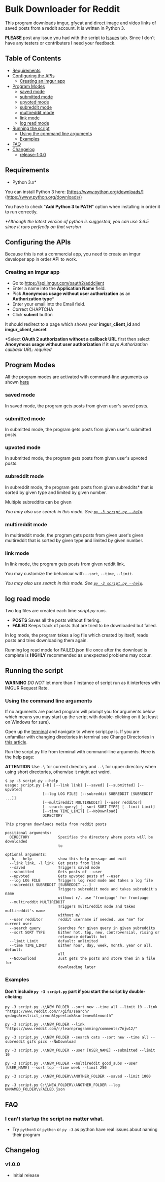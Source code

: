 # Bulk Downloader for Reddit
This program downloads imgur, gfycat and direct image and video links of saved posts from a reddit account. It is written in Python 3.
  
**PLEASE** post any issue you had with the script to [Issues](https://github.com/aliparlakci/bulk-downloader-for-reddit/issues) tab. Since I don't have any testers or contributers I need your feedback.

## Table of Contents

- [Requirements](#requirements)
- [Configuring the APIs](#configuring-the-apis)
  - [Creating an imgur app](#creating-an-imgur-app)
- [Program Modes](#program-modes)
  - [saved mode](#saved-mode)
  - [submitted mode](#submitted-mode)
  - [upvoted mode](#upvoted-mode)
  - [subreddit mode](#subreddit-mode)
  - [multireddit mode](#multireddit-mode)
  - [link mode](#link-mode)
  - [log read mode](#log-read-mode)
- [Running the script](#running-the-script)
  - [Using the command line arguments](#using-the-command-line-arguments)
  - [Examples](#examples)
- [FAQ](#faq)
- [Changelog](#changelog)
  - [release-1.0.0](#release-100)

## Requirements
- Python 3.x*

You can install Python 3 here: [https://www.python.org/downloads/](https://www.python.org/downloads/)  
  
You have to check "**Add Python 3 to PATH**" option when installing in order it to run correctly.

*\*Although the latest version of python is suggested, you can use 3.6.5 since it runs perfectly on that version*

## Configuring the APIs
Because this is not a commercial app, you need to create an imgur developer app in order API to work.

### Creating an imgur app
* Go to https://api.imgur.com/oauth2/addclient
* Enter a name into the **Application Name** field.
* Pick **Anonymous usage without user authorization** as an **Authorization type**\*
* Enter your email into the Email field.
* Correct CHAPTCHA
* Click **submit** button  
  
It should redirect to a page which shows your **imgur_client_id** and **imgur_client_secret**
  
\*Select **OAuth 2 authorization without a callback URL** first then select **Anonymous usage without user authorization** if it says *Authorization callback URL: required*

## Program Modes
All the program modes are activated with command-line arguments as shown [here](#using-the-command-line-arguments)  
### saved mode
In saved mode, the program gets posts from given user's saved posts.
### submitted mode
In submitted mode, the program gets posts from given user's submitted posts.
### upvoted mode
In submitted mode, the program gets posts from given user's upvoted posts.
### subreddit mode
In subreddit mode, the program gets posts from given subreddits* that is sorted by given type and limited by given number.  
  
Multiple subreddits can be given
  
*You may also use search in this mode. See [`py -3 script.py --help`](#using-the-command-line-arguments).*
### multireddit mode
In multireddit mode, the program gets posts from given user's given multireddit that is sorted by given type and limited by given number.  
### link mode
In link mode, the program gets posts from given reddit link.  
  
You may customize the behaviour with `--sort`, `--time`, `--limit`.
  
*You may also use search in this mode. See [`py -3 script.py --help`](#using-the-command-line-arguments).*
  
## log read mode
Two log files are created each time *script.py* runs.
- **POSTS** Saves all the posts without filtering.
- **FAILED** Keeps track of posts that are tried to be downloaded but failed.
  
In log mode, the program takes a log file which created by itself, reads posts and tries downloading them again.

Running log read mode for FAILED.json file once after the download is complete is **HIGHLY** recommended as unexpected problems may occur.

## Running the script
**WARNING** *DO NOT* let more than *1* instance of script run as it interferes with IMGUR Request Rate.  
  
### Using the command line arguments
If no arguments are passed program will prompt you for arguments below which means you may start up the script with double-clicking on it (at least on Windows for sure).
  
Open up the [terminal](https://www.reddit.com/r/NSFW411/comments/8vtnl8/meta_i_made_reddit_downloader_that_can_download/e1rnbnl) and navigate to where script.py is. If you are unfamiliar with changing directories in terminal see Change Directories in [this article](https://lifehacker.com/5633909/who-needs-a-mouse-learn-to-use-the-command-line-for-almost-anything).
  
Run the script.py file from terminal with command-line arguments. Here is the help page:  
  
**ATTENTION** Use `.\` for current directory and `..\` for upper directory when using short directories, otherwise it might act weird.

```console
$ py -3 script.py --help
usage: script.py [-h] [--link link] [--saved] [--submitted] [--upvoted]
                 [--log LOG FILE] [--subreddit SUBREDDIT [SUBREDDIT ...]]
                 [--multireddit MULTIREDDIT] [--user redditor]
                 [--search query] [--sort SORT TYPE] [--limit Limit]
                 [--time TIME_LIMIT] [--NoDownload]
                 DIRECTORY

This program downloads media from reddit posts

positional arguments:
  DIRECTORY             Specifies the directory where posts will be downloaded
                        to

optional arguments:
  -h, --help            show this help message and exit
  --link link, -l link  Get posts from link
  --saved               Triggers saved mode
  --submitted           Gets posts of --user
  --upvoted             Gets upvoted posts of --user
  --log LOG FILE        Triggers log read mode and takes a log file
  --subreddit SUBREDDIT [SUBREDDIT ...]
                        Triggers subreddit mode and takes subreddit's name
                        without r/. use "frontpage" for frontpage
  --multireddit MULTIREDDIT
                        Triggers multireddit mode and takes multireddit's name
                        without m/
  --user redditor       reddit username if needed. use "me" for current user
  --search query        Searches for given query in given subreddits
  --sort SORT TYPE      Either hot, top, new, controversial, rising or
                        relevance default: hot
  --limit Limit         default: unlimited
  --time TIME_LIMIT     Either hour, day, week, month, year or all. default:
                        all
  --NoDownload          Just gets the posts and store them in a file for
                        downloading later
```  

### Examples

#### Don't include `py -3 script.py` part if you start the script by double-clicking

```console
py -3 script.py .\\NEW_FOLDER --sort new --time all --limit 10 --link "https://www.reddit.com/r/gifs/search?q=dogs&restrict_sr=on&type=link&sort=new&t=month"
```

```console
py -3 script.py .\\NEW_FOLDER --link "https://www.reddit.com/r/learnprogramming/comments/7mjw12/"
```

```console
py -3 script.py .\\NEW_FOLDER --search cats --sort new --time all --subreddit gifs pics --NoDownload
```

```console
py -3 script.py .\\NEW_FOLDER --user [USER_NAME] --submitted --limit 10
```

```console
py -3 script.py .\\NEW_FOLDER --multireddit good_subs --user [USER_NAME] --sort top --time week --limit 250
```

```console
py -3 script.py .\\NEW_FOLDER\\ANOTHER_FOLDER --saved --limit 1000
```

```console
py -3 script.py C:\\NEW_FOLDER\\ANOTHER_FOLDER --log UNNAMED_FOLDER\\FAILED.json
```

## FAQ
### I can't startup the script no matter what.
- Try `python3` or `python` or `py -3` as python have real issues about naming their program

## Changelog
### v1.0.0
- Initial release
